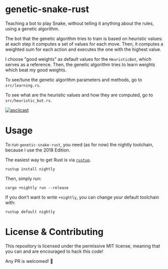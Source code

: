 # genetic-snake-rust

Teaching a bot to play Snake, without telling it anything
about the rules, using a genetic algorithm.

The bot that the genetic algorithm tries to train is based
on heuristic values: at each step it computes a set of
values for each move. Then, it computes a weighted sum for
each action and executes the one with the highest value.

I choose "good weights" as default values for the
`HeuristicBot`, which serves as a reference. Then, the
genetic algorithm tries to learn weights which beat my
good weights.

To see/tune the genetic algorithm parameters and methods,
go to `src/learning.rs`.

To see what are the heuristic values and how they are
computed, go to `src/heuristic_bot.rs`.

[![asciicast](https://asciinema.org/a/241704.svg)](https://asciinema.org/a/241704)

# Usage

To run `genetic-snake-rust`, you need (as for now) the
nightly toolchain, because I use the 2018 Edition.

The easiest way to get Rust is via
[`rustup`](https://www.rust-lang.org/en-US/install.html).

```
rustup install nightly
```

Then, simply run:

```
cargo +nightly run --release
```

If you don't want to write `+nightly`, you can change
your default toolchain with:

```
rustup default nightly
```

# License & Contributing

This repository is licensed under the permissive MIT
license, meaning that you can and are encouraged to hack
this code!

Any PR is welcomed! :snake:
